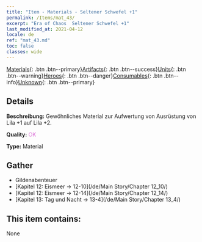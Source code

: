 ```yaml
---
title: "Item - Materials - Seltener Schwefel +1"
permalink: /Items/mat_43/
excerpt: "Era of Chaos  Seltener Schwefel +1"
last_modified_at: 2021-04-12
locale: de
ref: "mat_43.md"
toc: false
classes: wide
---
```

 [Materials](/de/Items/){: .btn .btn--primary}[Artifacts](/de/Items/Artifacts/){: .btn .btn--success}[Units](/de/Items/Units/){: .btn .btn--warning}[Heroes](/de/Items/Heroes/){: .btn .btn--danger}[Consumables](/de/Items/Consumables/){: .btn .btn--info}[Unknown](/de/Items/Unknown/){: .btn .btn--primary}

## Details
 **Beschreibung:** Gewöhnliches Material zur Aufwertung von Ausrüstung von Lila +1 auf Lila +2.

 **Quality:** <span style="color: #DA70D6">OK</span>

 **Type:** Material

## Gather

*    Gildenabenteuer 
*    [Kapitel 12: Eismeer -> 12-10](/de/Main Story/Chapter 12_10/) 
*    [Kapitel 12: Eismeer -> 12-14](/de/Main Story/Chapter 12_14/) 
*    [Kapitel 13: Tag und Nacht -> 13-4](/de/Main Story/Chapter 13_4/) 

## This item contains:

  None

